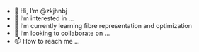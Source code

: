 - 👋 Hi, I’m @zkjhnbj
- 👀 I’m interested in ...
- 🌱 I’m currently learning fibre representation and optimization
- 💞️ I’m looking to collaborate on ...
- 📫 How to reach me ...

<!---
zkjhnbj/zkjhnbj is a ✨ special ✨ repository because its `README.md` (this file) appears on your GitHub profile.
You can click the Preview link to take a look at your changes.
--->
